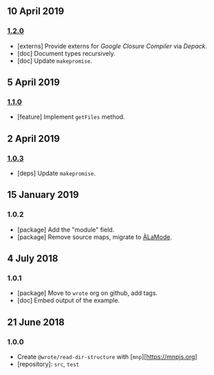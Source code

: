 ## 10 April 2019

### [1.2.0](https://github.com/wrote/read-dir-structure/compare/v1.1.0...v1.2.0)

- [externs] Provide externs for _Google Closure Compiler_ via _Depack_.
- [doc] Document types recursively.
- [doc] Update `makepromise`.

## 5 April 2019

### [1.1.0](https://github.com/wrote/read-dir-structure/compare/v1.0.3...v1.1.0)

- [feature] Implement `getFiles` method.

## 2 April 2019

### [1.0.3](https://github.com/wrote/read-dir-structure/compare/v1.0.2...v1.0.3)

- [deps] Update `makepromise`.

## 15 January 2019

### 1.0.2

- [package] Add the "module" field.
- [package] Remove source maps, migrate to [ÀLaMode](https://alamode.cc).

## 4 July 2018

### 1.0.1

- [package] Move to `wrote` org on github, add tags.
- [doc] Embed output of the example.

## 21 June 2018

### 1.0.0

- Create `@wrote/read-dir-structure` with [`mnp`][https://mnpjs.org]
- [repository]: `src`, `test`

